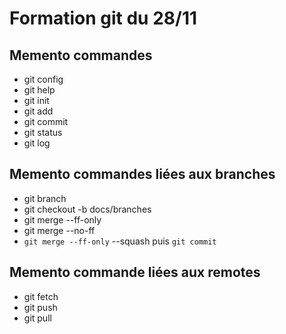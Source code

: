 # Formation git du 28/11

## Memento commandes

* git config
* git help
* git init
* git add
* git commit
* git status
* git log

## Memento commandes liées aux branches

* git branch
* git checkout -b docs/branches
* git merge --ff-only
* git merge --no-ff
* `git merge --ff-only` --squash puis `git commit`

## Memento commande liées aux remotes

* git fetch
* git push
* git pull
